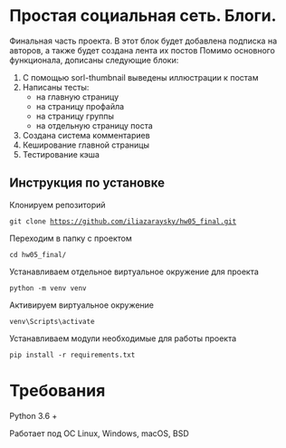 # Простая социальная сеть. Блоги.
Финальная часть проекта. В этот блок будет добавлена подписка на авторов, а также будет создана лента их постов
Помимо основного функционала, дописаны следующие блоки:
1. С помощью sorl-thumbnail выведены иллюстрации к постам
2. Написаны тесты:
    - на главную страницу
    - на страницу профайла
    - на страницу группы
    - на отдельную страницу поста
3. Создана система комментариев
4. Кеширование главной страницы
5. Тестирование кэша

## Инструкция по установке

Клонируем репозиторий

<code>git clone https://github.com/iliazaraysky/hw05_final.git</code>

Переходим в папку с проектом

<code>cd hw05_final/</code>

Устанавливаем отдельное виртуальное окружение для проекта

<code>python -m venv venv</code>

Активируем виртуальное окружение

<code>venv\Scripts\activate</code>

Устанавливаем модули необходимые для работы проекта

<code>pip install -r requirements.txt</code>

# Требования
Python 3.6 +

Работает под ОС Linux, Windows, macOS, BSD
